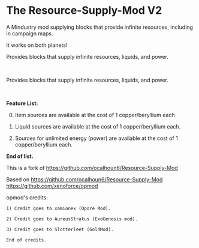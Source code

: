 # The Resource-Supply-Mod V2
A Mindustry mod supplying blocks that provide infinite resources, including in campaign maps.

It works on both planets!


Provides blocks that supply infinite resources, liquids, and power.

<br>

Provides blocks that supply infinite resources, liquids, and power.

<br>

**Feature List:**

0. Item sources are available at the cost of 1 copper/beryllium each

1. Liquid sources are available at the cost of 1 copper/beryllium each.

2. Sources for unlimited energy (power) are available at the cost of 1 copper/beryllium each.


**End of list.**

This is a fork of 
https://github.com/ocalhoun6/Resource-Supply-Mod


Based on 
https://github.com/ocalhoun6/Resource-Supply-Mod
https://github.com/xenoforce/opmod


opmod's credits:

    1) Credit goes to xamionex (Opore Mod).

    2) Credit goes to AureusStratus (ExoGenesis mod).

    3) Credit goes to Slotterleet (GoldMod).

    End of credits.

